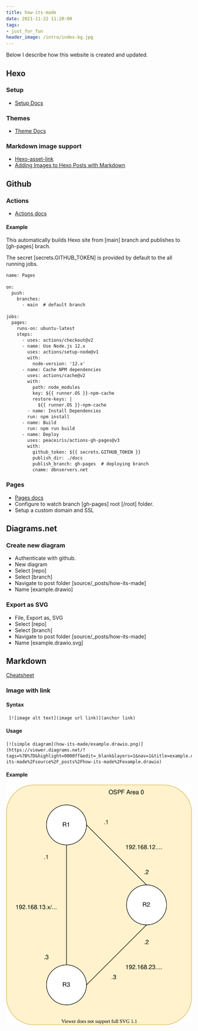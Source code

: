 ```yaml
---
title: how-its-made
date: 2021-11-22 11:20:00
tags:
- just_for_fun
header_image: /intro/index-bg.jpg
---
```

Below I describe how this website is created and updated.


## Hexo

### Setup
* [Setup Docs](https://hexo.io/docs/setup.html)

### Themes
* [Theme Docs](https://hexo.io/docs/themes)

### Markdown image support
* [Hexo-asset-link](https://github.com/liolok/hexo-asset-link)
* [Adding Images to Hexo Posts with Markdown](https://chrismroberts.com/2020/01/06/using-markdown-in-hexo-to-add-images/)

## Github

### Actions
* [Actions docs](https://docs.github.com/en/actions/quickstart)

#### Example
This automatically builds Hexo site from [main] branch and publishes to [gh-pages] brach.

The secret [secrets.GITHUB_TOKEN] is provided by default to the all running jobs.

```
name: Pages

on:
  push:
    branches:
      - main  # default branch

jobs:
  pages:
    runs-on: ubuntu-latest
    steps:
      - uses: actions/checkout@v2
      - name: Use Node.js 12.x
        uses: actions/setup-node@v1
        with:
          node-version: '12.x'
      - name: Cache NPM dependencies
        uses: actions/cache@v2
        with:
          path: node_modules
          key: ${{ runner.OS }}-npm-cache
          restore-keys: |
            ${{ runner.OS }}-npm-cache
        - name: Install Dependencies
        run: npm install
      - name: Build
        run: npm run build
      - name: Deploy
        uses: peaceiris/actions-gh-pages@v3
        with:
          github_token: ${{ secrets.GITHUB_TOKEN }}
          publish_dir: ./docs
          publish_branch: gh-pages  # deploying branch
          cname: dbnservers.net

```

### Pages
* [Pages docs](https://pages.github.com/)
* Configure to watch branch [gh-pages] root [/root] folder.
* Setup a custom domain and SSL

## Diagrams.net

### Create new diagram
* Authenticate with github.
* New diagram
* Select [repo]
* Select [branch]
* Navigate to post folder [source/_posts/how-its-made]
* Name [example.drawio]

### Export as SVG
* File, Export as, SVG
* Select [repo]
* Select [branch]
* Navigate to post folder [source/_posts/how-its-made]
* Name [example.drawio.svg]


## Markdown
[Cheatsheet](https://enterprise.github.com/downloads/en/markdown-cheatsheet.pdf)

### Image with link

#### Syntax
```
 [![image alt text](image url link)](anchor link)
```

#### Usage
```
[![simple diagram](how-its-made/example.drawio.png)](https://viewer.diagrams.net/?tags=%7B%7D&highlight=0000ff&edit=_blank&layers=1&nav=1&title=example.drawio#Uhttps%3A%2F%2Fraw.githubusercontent.com%2Fmartyrsmith%2Fmartyrsmith.github.io%2Fhow-its-made%2Fsource%2F_posts%2Fhow-its-made%2Fexample.drawio)
```

#### Example
[![simple diagram](how-its-made/example.drawio.svg)](https://viewer.diagrams.net/?tags=%7B%7D&highlight=0000ff&edit=_blank&layers=1&nav=1&title=example.drawio#Uhttps%3A%2F%2Fraw.githubusercontent.com%2Fmartyrsmith%2Fmartyrsmith.github.io%2Fhow-its-made%2Fsource%2F_posts%2Fhow-its-made%2Fexample.drawio)
